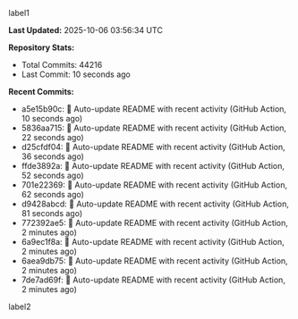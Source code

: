
label1 
<!-- ACTIVITY_START -->
**Last Updated:** 2025-10-06 03:56:34 UTC

**Repository Stats:**
- Total Commits: 44216
- Last Commit: 10 seconds ago

**Recent Commits:**
- a5e15b90c: 🤖 Auto-update README with recent activity (GitHub Action, 10 seconds ago)
- 5836aa715: 🤖 Auto-update README with recent activity (GitHub Action, 22 seconds ago)
- d25cfdf04: 🤖 Auto-update README with recent activity (GitHub Action, 36 seconds ago)
- ffde3892a: 🤖 Auto-update README with recent activity (GitHub Action, 52 seconds ago)
- 701e22369: 🤖 Auto-update README with recent activity (GitHub Action, 62 seconds ago)
- d9428abcd: 🤖 Auto-update README with recent activity (GitHub Action, 81 seconds ago)
- 772392ae5: 🤖 Auto-update README with recent activity (GitHub Action, 2 minutes ago)
- 6a9ec1f8a: 🤖 Auto-update README with recent activity (GitHub Action, 2 minutes ago)
- 6aea9db75: 🤖 Auto-update README with recent activity (GitHub Action, 2 minutes ago)
- 7de7ad69f: 🤖 Auto-update README with recent activity (GitHub Action, 2 minutes ago)
<!-- ACTIVITY_END -->

label2
